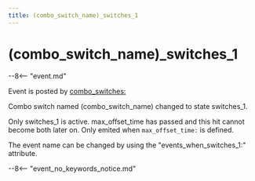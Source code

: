 ```yaml
---
title: (combo_switch_name)_switches_1
---
```


# (combo_switch_name)\_switches_1


--8<-- "event.md"

Event is posted by [combo_switches:](../config/combo_switches.md)

Combo switch named (combo_switch_name) changed to state switches_1.

Only switches_1 is active. max_offset_time has passed and this hit
cannot become both later on. Only emited when `max_offset_time:` is
defined.

The event name can be changed by using the "events_when_switches_1:"
attribute.

--8<-- "event_no_keywords_notice.md"
